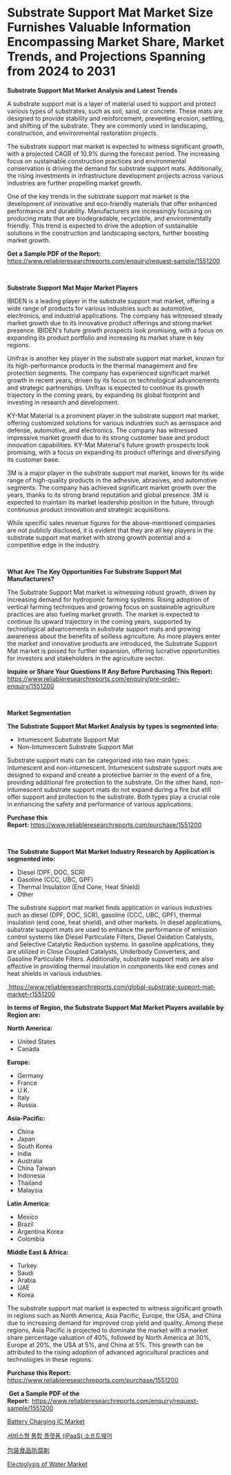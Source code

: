 <p><h1>Substrate Support Mat Market Size Furnishes Valuable Information Encompassing Market Share, Market Trends, and Projections Spanning from 2024 to 2031</h1></p><p><strong>Substrate Support Mat Market Analysis and Latest Trends</strong></p>
<p><p>A substrate support mat is a layer of material used to support and protect various types of substrates, such as soil, sand, or concrete. These mats are designed to provide stability and reinforcement, preventing erosion, settling, and shifting of the substrate. They are commonly used in landscaping, construction, and environmental restoration projects.</p><p>The substrate support mat market is expected to witness significant growth, with a projected CAGR of 10.9% during the forecast period. The increasing focus on sustainable construction practices and environmental conservation is driving the demand for substrate support mats. Additionally, the rising investments in infrastructure development projects across various industries are further propelling market growth.</p><p>One of the key trends in the substrate support mat market is the development of innovative and eco-friendly materials that offer enhanced performance and durability. Manufacturers are increasingly focusing on producing mats that are biodegradable, recyclable, and environmentally friendly. This trend is expected to drive the adoption of sustainable solutions in the construction and landscaping sectors, further boosting market growth.</p></p>
<p><strong>Get a Sample PDF of the Report:&nbsp;</strong> <a href="https://www.reliableresearchreports.com/enquiry/request-sample/1551200">https://www.reliableresearchreports.com/enquiry/request-sample/1551200</a></p>
<p>&nbsp;</p>
<p><strong>Substrate Support Mat Major Market Players</strong></p>
<p><p>IBIDEN is a leading player in the substrate support mat market, offering a wide range of products for various industries such as automotive, electronics, and industrial applications. The company has witnessed steady market growth due to its innovative product offerings and strong market presence. IBIDEN's future growth prospects look promising, with a focus on expanding its product portfolio and increasing its market share in key regions.</p><p>Unifrax is another key player in the substrate support mat market, known for its high-performance products in the thermal management and fire protection segments. The company has experienced significant market growth in recent years, driven by its focus on technological advancements and strategic partnerships. Unifrax is expected to continue its growth trajectory in the coming years, by expanding its global footprint and investing in research and development.</p><p>KY-Mat Material is a prominent player in the substrate support mat market, offering customized solutions for various industries such as aerospace and defense, automotive, and electronics. The company has witnessed impressive market growth due to its strong customer base and product innovation capabilities. KY-Mat Material's future growth prospects look promising, with a focus on expanding its product offerings and diversifying its customer base.</p><p>3M is a major player in the substrate support mat market, known for its wide range of high-quality products in the adhesive, abrasives, and automotive segments. The company has achieved significant market growth over the years, thanks to its strong brand reputation and global presence. 3M is expected to maintain its market leadership position in the future, through continuous product innovation and strategic acquisitions.</p><p>While specific sales revenue figures for the above-mentioned companies are not publicly disclosed, it is evident that they are all key players in the substrate support mat market with strong growth potential and a competitive edge in the industry.</p></p>
<p>&nbsp;</p>
<p><strong>What Are The Key Opportunities For Substrate Support Mat Manufacturers?</strong></p>
<p><p>The Substrate Support Mat market is witnessing robust growth, driven by increasing demand for hydroponic farming systems. Rising adoption of vertical farming techniques and growing focus on sustainable agriculture practices are also fueling market growth. The market is expected to continue its upward trajectory in the coming years, supported by technological advancements in substrate support mats and growing awareness about the benefits of soilless agriculture. As more players enter the market and innovative products are introduced, the Substrate Support Mat market is poised for further expansion, offering lucrative opportunities for investors and stakeholders in the agriculture sector.</p></p>
<p><strong>Inquire or Share Your Questions If Any Before Purchasing This Report:</strong> <a href="https://www.reliableresearchreports.com/enquiry/pre-order-enquiry/1551200">https://www.reliableresearchreports.com/enquiry/pre-order-enquiry/1551200</a></p>
<p>&nbsp;</p>
<p><strong>Market Segmentation</strong></p>
<p><strong>The Substrate Support Mat Market Analysis by types is segmented into:</strong></p>
<p><ul><li>Intumescent Substrate Support Mat</li><li>Non-Intumescent Substrate Support Mat</li></ul></p>
<p><p>Substrate support mats can be categorized into two main types: intumescent and non-intumescent. Intumescent substrate support mats are designed to expand and create a protective barrier in the event of a fire, providing additional fire protection to the substrate. On the other hand, non-intumescent substrate support mats do not expand during a fire but still offer support and protection to the substrate. Both types play a crucial role in enhancing the safety and performance of various applications.</p></p>
<p><strong>Purchase this Report:&nbsp;</strong><a href="https://www.reliableresearchreports.com/purchase/1551200">https://www.reliableresearchreports.com/purchase/1551200</a></p>
<p>&nbsp;</p>
<p><strong>The Substrate Support Mat Market Industry Research by Application is segmented into:</strong></p>
<p><ul><li>Diesel (DPF, DOC, SCR)</li><li>Gasoline (CCC, UBC, GPF)</li><li>Thermal Insulation (End Cone, Heat Shield)</li><li>Other</li></ul></p>
<p><p>The substrate support mat market finds application in various industries such as diesel (DPF, DOC, SCR), gasoline (CCC, UBC, GPF), thermal insulation (end cone, heat shield), and other markets. In diesel applications, substrate support mats are used to enhance the performance of emission control systems like Diesel Particulate Filters, Diesel Oxidation Catalysts, and Selective Catalytic Reduction systems. In gasoline applications, they are utilized in Close Coupled Catalysts, Underbody Converters, and Gasoline Particulate Filters. Additionally, substrate support mats are also effective in providing thermal insulation in components like end cones and heat shields in various industries.</p></p>
<p><a href="https://www.reliableresearchreports.com/global-substrate-support-mat-market-r1551200">&nbsp;https://www.reliableresearchreports.com/global-substrate-support-mat-market-r1551200</a></p>
<p><strong>In terms of Region, the Substrate Support Mat Market Players available by Region are:</strong></p>
<p>
    <p> <strong> North America: </strong>
        <ul>
            <li>United States</li>
            <li>Canada</li>
        </ul>
        </p> 
    <p> <strong> Europe: </strong>
        <ul>
            <li>Germany</li>
            <li>France</li>
            <li>U.K.</li>
            <li>Italy</li>
            <li>Russia</li>
        </ul>
        </p> 
    <p> <strong> Asia-Pacific: </strong>
        <ul>
            <li>China</li>
            <li>Japan</li>
            <li>South Korea</li>
            <li>India</li>
            <li>Australia</li>
            <li>China Taiwan</li>
            <li>Indonesia</li>
            <li>Thailand</li>
            <li>Malaysia</li>
        </ul>
        </p> 
    <p> <strong> Latin America: </strong>
        <ul>
            <li>Mexico</li>
            <li>Brazil</li>
            <li>Argentina Korea</li>
            <li>Colombia</li>
        </ul>
        </p> 
    <p> <strong> Middle East & Africa: </strong>
        <ul>
            <li>Turkey</li>
            <li>Saudi</li>
            <li>Arabia</li>
            <li>UAE</li>
            <li>Korea</li>
        </ul>
    </p>
    </p>
<p><p>The substrate support mat market is expected to witness significant growth in regions such as North America, Asia Pacific, Europe, the USA, and China due to increasing demand for improved crop yield and quality. Among these regions, Asia Pacific is projected to dominate the market with a market share percentage valuation of 40%, followed by North America at 30%, Europe at 20%, the USA at 5%, and China at 5%. This growth can be attributed to the rising adoption of advanced agricultural practices and technologies in these regions.</p></p>
<p><strong>Purchase this Report: </strong><a href="https://www.reliableresearchreports.com/purchase/1551200">https://www.reliableresearchreports.com/purchase/1551200</a></p>
<p>&nbsp;<strong>Get a Sample PDF of the Report:&nbsp;&nbsp;</strong><a href="https://www.reliableresearchreports.com/enquiry/request-sample/1551200">https://www.reliableresearchreports.com/enquiry/request-sample/1551200</a></p>
<p><strong></strong></p>
<p><p><a href="https://github.com/peachesmcdowel1/Market-Research-Report-List-3/blob/main/battery-charging-ic-market.md">Battery Charging IC Market</a></p><p><a href="https://github.com/mofijurk071/Market-Research-Report-List-1/blob/main/6184763157252.md">서비스형 통합 플랫폼 (iPaaS) 소프트웨어</a></p><p><a href="https://github.com/RodHoppe07/Market-Research-Report-List-2/blob/main/3791451148045.md">包装食品防腐剤</a></p><p><a href="https://issuu.com/reportprime-2/docs/electrolysis-of-water-market-size-2030.pptx">Electrolysis of Water Market</a></p></p>